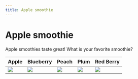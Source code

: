 ```yaml
---
title: Apple smoothie
---
```


# Apple smoothie

Apple smoothies taste great! What is your favorite smoothie?

Apple | Blueberry | Peach | Plum | Red Berry
--- | --- | --- | --- | ---
![](https://raw.githubusercontent.com/aheze/SupportDocs/DataSource/Images/apples.jpg) | ![](https://raw.githubusercontent.com/aheze/SupportDocs/DataSource/Images/berrySmoothie.jpg) | ![](https://raw.githubusercontent.com/aheze/SupportDocs/DataSource/Images/peaches.jpg) | ![](https://raw.githubusercontent.com/aheze/SupportDocs/DataSource/Images/plums.jpg) | ![](https://raw.githubusercontent.com/aheze/SupportDocs/DataSource/Images/redSmoothie.jpg) 
